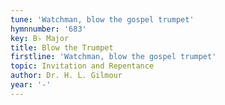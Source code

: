 ```yaml
---
tune: 'Watchman, blow the gospel trumpet'
hymnnumber: '683'
key: B♭ Major
title: Blow the Trumpet
firstline: 'Watchman, blow the gospel trumpet'
topic: Invitation and Repentance
author: Dr. H. L. Gilmour
year: '-'
---
```

